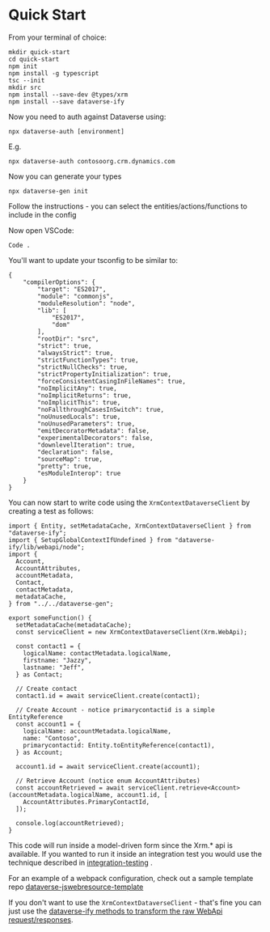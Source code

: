 # Quick Start
From your terminal of choice:

```
mkdir quick-start
cd quick-start
npm init
npm install -g typescript
tsc --init
mkdir src
npm install --save-dev @types/xrm
npm install --save dataverse-ify
```

Now you need to auth against Dataverse using:
```
npx dataverse-auth [environment]
```
E.g.
```
npx dataverse-auth contosoorg.crm.dynamics.com
```

Now you can generate your types
```
npx dataverse-gen init
```

Follow the instructions - you can select the entities/actions/functions to include in the config

Now open VSCode:
```
Code .
```
You'll want to update your tsconfig to be similar to:

```
{
	"compilerOptions": {
		"target": "ES2017",
		"module": "commonjs",
		"moduleResolution": "node",
		"lib": [
			"ES2017",
			"dom"
		],
		"rootDir": "src",
		"strict": true,
		"alwaysStrict": true,
		"strictFunctionTypes": true,
		"strictNullChecks": true,
		"strictPropertyInitialization": true,
		"forceConsistentCasingInFileNames": true,
		"noImplicitAny": true,
		"noImplicitReturns": true,
		"noImplicitThis": true,
		"noFallthroughCasesInSwitch": true,
		"noUnusedLocals": true,
		"noUnusedParameters": true,
		"emitDecoratorMetadata": false,
		"experimentalDecorators": false,
		"downlevelIteration": true,
		"declaration": false,
		"sourceMap": true,
		"pretty": true,
		"esModuleInterop": true
	}
}
```

You can now start to write code using the `XrmContextDataverseClient` by creating a test as follows:
```
import { Entity, setMetadataCache, XrmContextDataverseClient } from "dataverse-ify";
import { SetupGlobalContextIfUndefined } from "dataverse-ify/lib/webapi/node";
import {
  Account,
  AccountAttributes,
  accountMetadata,
  Contact,
  contactMetadata,
  metadataCache,
} from "../../dataverse-gen";

export someFunction() {
  setMetadataCache(metadataCache);
  const serviceClient = new XrmContextDataverseClient(Xrm.WebApi);

  const contact1 = {
    logicalName: contactMetadata.logicalName,
    firstname: "Jazzy",
    lastname: "Jeff",
  } as Contact;

  // Create contact
  contact1.id = await serviceClient.create(contact1);

  // Create Account - notice primarycontactid is a simple EntityReference
  const account1 = {
    logicalName: accountMetadata.logicalName,
    name: "Contoso",
    primarycontactid: Entity.toEntityReference(contact1),
  } as Account;

  account1.id = await serviceClient.create(account1);

  // Retrieve Account (notice enum AccountAttributes)
  const accountRetrieved = await serviceClient.retrieve<Account>(accountMetadata.logicalName, account1.id, [
    AccountAttributes.PrimaryContactId,
  ]);

  console.log(accountRetrieved);
}
```

This code will run inside a model-driven form since the Xrm.* api is available. If you wanted to run it inside an integration test you would use the technique described in [integration-testing](integration-testing.md) .

For an example of a webpack configuration, check out a sample template repo [dataverse-jswebresource-template](https://github.com/scottdurow/dataverse-jswebresource-template)

If you don't want to use the `XrmContextDataverseClient` - that's fine you can just use the [dataverse-ify methods to transform the raw WebApi request/responses](using-with-service-client.md).

